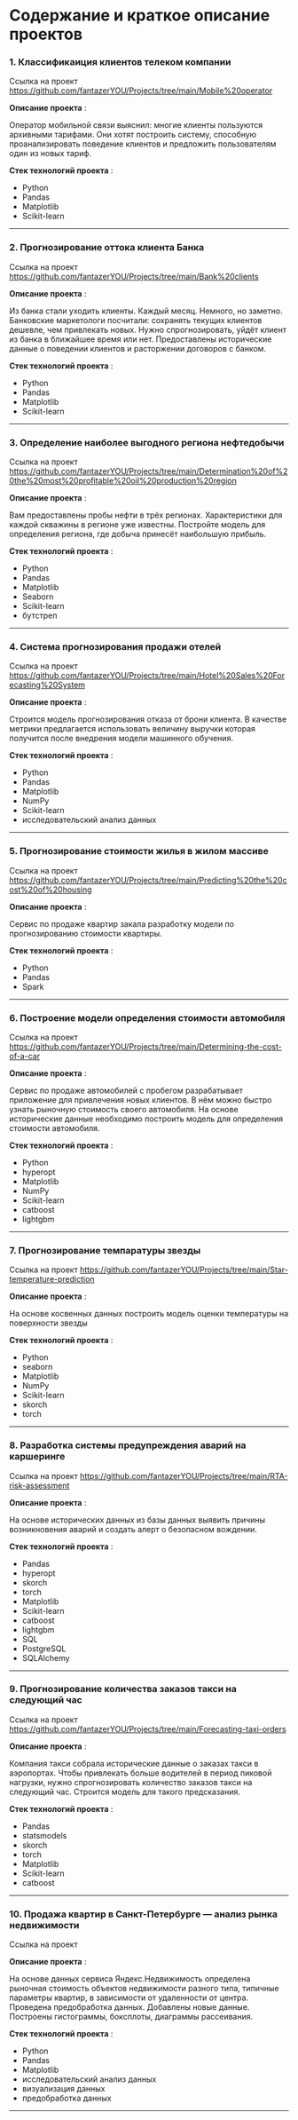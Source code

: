 # Содержание и краткое описание проектов


### 1. Классификаиция клиентов телеком компании

Ссылка на проект https://github.com/fantazerYOU/Projects/tree/main/Mobile%20operator

**Описание проекта** : 

Оператор мобильной связи выяснил: многие клиенты пользуются архивными тарифами. Они хотят построить систему, способную проанализировать поведение клиентов и предложить пользователям один из новых тариф.

**Стек технологий проекта** :

- Python
- Pandas
- Matplotlib
- Scikit-learn

<hr size="6" width="100%" align="left" color="green">

### 2. Прогнозирование оттока клиента Банка

Ссылка на проект https://github.com/fantazerYOU/Projects/tree/main/Bank%20clients

**Описание проекта** :

Из банка стали уходить клиенты. Каждый месяц. Немного, но заметно. Банковские маркетологи посчитали: сохранять текущих клиентов дешевле, чем привлекать новых. Нужно спрогнозировать, уйдёт клиент из банка в ближайшее время или нет. Предоставлены исторические данные о поведении клиентов и расторжении договоров с банком.

**Стек технологий проекта** :

- Python
- Pandas
- Matplotlib
- Scikit-learn

<hr size="6" width="100%" align="left" color="green">

### 3. Определение наиболее выгодного региона нефтедобычи

Ссылка на проект https://github.com/fantazerYOU/Projects/tree/main/Determination%20of%20the%20most%20profitable%20oil%20production%20region

**Описание проекта** :

Вам предоставлены пробы нефти в трёх регионах. Характеристики для каждой скважины в регионе уже известны. Постройте модель для определения региона, где добыча принесёт наибольшую прибыль.

**Стек технологий проекта** :

- Python
- Pandas
- Matplotlib
- Seaborn
- Scikit-learn
- бутстреп

<hr size="6" width="100%" align="left" color="green">

### 4. Система прогнозирования продажи отелей

Ссылка на проект https://github.com/fantazerYOU/Projects/tree/main/Hotel%20Sales%20Forecasting%20System

**Описание проекта** :

Строится модель прогнозирования отказа от брони клиента. В качестве метрики предлагается использовать величину выручки которая получится после внедрения модели машинного обучения.

**Стек технологий проекта** :

- Python
- Pandas
- Matplotlib
- NumPy
- Scikit-learn
- исследовательский анализ данных

<hr size="6" width="100%" align="left" color="green">

### 5. Прогнозирование стоимости жилья в жилом массиве

Ссылка на проект https://github.com/fantazerYOU/Projects/tree/main/Predicting%20the%20cost%20of%20housing

**Описание проекта** :

Сервис по продаже квартир закала разработку модели по прогнозированию стоимости квартиры.

**Стек технологий проекта** :

- Python
- Pandas
- Spark

<hr size="6" width="100%" align="left" color="green">

### 6. Построение модели определения стоимости автомобиля

Ссылка на проект https://github.com/fantazerYOU/Projects/tree/main/Determining-the-cost-of-a-car

**Описание проекта** :

Сервис по продаже автомобилей с пробегом разрабатывает приложение для привлечения новых клиентов. В нём можно быстро узнать рыночную стоимость своего автомобиля. На основе исторические данные необходимо построить модель для определения стоимости автомобиля.

**Стек технологий проекта** :

- Python
- hyperopt
- Matplotlib
- NumPy
- Scikit-learn
- catboost
- lightgbm

<hr size="6" width="100%" align="left" color="green">

### 7. Прогнозирование темпаратуры звезды

Ссылка на проект https://github.com/fantazerYOU/Projects/tree/main/Star-temperature-prediction

**Описание проекта** :

На основе косвенных данных построить модель оценки температуры на поверхности звезды

**Стек технологий проекта** :

- Python
- seaborn
- Matplotlib
- NumPy
- Scikit-learn
- skorch
- torch

<hr size="6" width="100%" align="left" color="green">

### 8. Разработка системы предупреждения аварий на каршеринге

Ссылка на проект https://github.com/fantazerYOU/Projects/tree/main/RTA-risk-assessment

**Описание проекта** :

На основе исторических данных из базы данных выявить причины возникновения аварий и создать алерт о безопасном вождении.

**Стек технологий проекта** :

- Pandas
- hyperopt
- skorch
- torch
- Matplotlib
- Scikit-learn
- catboost
- lightgbm
- SQL
- PostgreSQL
- SQLAlchemy

<hr size="6" width="100%" align="left" color="green">

### 9. Прогнозирование количества заказов такси на следующий час

Ссылка на проект https://github.com/fantazerYOU/Projects/tree/main/Forecasting-taxi-orders

**Описание проекта** :

Компания такси собрала исторические данные о заказах такси в аэропортах. Чтобы привлекать больше водителей в период пиковой нагрузки, нужно спрогнозировать количество заказов такси на следующий час. Строится модель для такого предсказания.

**Стек технологий проекта** :

- Pandas
- statsmodels
- skorch
- torch
- Matplotlib
- Scikit-learn
- catboost

<hr size="6" width="100%" align="left" color="green">

### 10. Продажа квартир в Санкт-Петербурге — анализ рынка недвижимости

Ссылка на проект 

**Описание проекта** :

На основе данных сервиса Яндекс.Недвижимость определена рыночная стоимость объектов недвижимости разного типа, типичные параметры квартир, в зависимости от удаленности от центра. Проведена предобработка данных. Добавлены новые данные. Построены гистограммы, боксплоты, диаграммы рассеивания.

**Стек технологий проекта** :

- Python
- Pandas
- Matplotlib
- исследовательский анализ данных
- визуализация данных
- предобработка данных

<hr size="6" width="100%" align="left" color="green">


